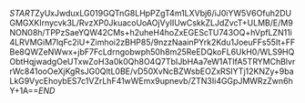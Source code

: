 $START$ZyUxJwduxLG019GQTnG8LHpPZgT4m1LXVbj6/iJ0iYW5V6Ofuh2DUGMGXKIrnycvk3L/RvzXP0JkuacoUoAOjVyIIUwCskkZLJdZvcT+ULMB/E/M9NON08h/TPPzSaeYQW42CMs+h2uheH4hoZxEGEScTU743OQ+hVpfLZN11i4LRVMGiM7lqFc2iU+Zimhoi2zBHP85/9nzzNaainPYrk2Kdu1JoeuFFs55It+FFBe8QWZeNWwx+jbF7FcLdrngobwph50h8m25ReEDQkoFL6UkH0/WLS9HQObtHqjwadgOeUTxwZoH3a0k0Qh8O4Q7TbIJbHAa7eW1ATlfA5TRYMChBlvrrWc841ooOeXjKgRsJG0QltL0BE/vD50XvNcBZWsbEOZxRSIYTj12KNZy+9baLkG9VycEhoybES7c1VZrLhF41wWEmx9upnevb/ZTN3Ii4GGpJMWRzZwn6hY+1A==$END$